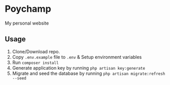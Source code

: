 # Poychamp
My personal website

## Usage
1. Clone/Download repo.
2. Copy `.env.example` file to `.env` & Setup environment variables
3. Run `composer install`
4. Generate application key by running `php artisan key:generate`
5. Migrate and seed the database by running `php artisan migrate:refresh --seed`
